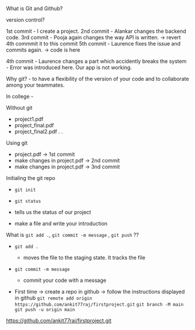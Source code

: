 What is Git and Github?

version control?

1st commit - I create a project. 
2nd commit - Alankar changes the backend code.
3rd commit - Pooja again changes the way API is written. -> revert 4th commmit it to this commit 
5th commit - Laurence fixes the issue and commits again. -> code is here

4th commit - Laurence changes a part which accidently breaks the system - Error was introduced here. Our app is not working.

Why git? - to have a flexibility of the version of your code and to collaborate among your teammates.



In college - 

Without git
- project1.pdf
- project_final.pdf
- project_final2.pdf 
.
.

Using git
- project.pdf -> 1st commit 
- make changes in project.pdf -> 2nd commit 
- make changes in project.pdf -> 3nd commit 




Initialing the git repo
- `git init`

- `git status`
- tells us the status of our project




- make a file and write your introduction



What is `git add .`, `git commit -m message` , `git push` ??

- `git add .`
  - moves the file to the staging state. It tracks the file

- `git commit -m message`
  - commit your code with a message

- First time
    -> create a repo in github
    -> follow the instructions displayed in github
        `git remote add origin https://github.com/ankit77raj/firstproject.git`
        `git branch -M main`
        `git push -u origin main`


https://github.com/ankit77raj/firstproject.git




















